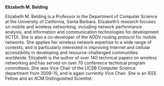 **Elizabeth M. Belding**

Elizabeth M. Belding is a Professor in the Department of Computer Science at the University of California, Santa Barbara. Elizabeth’s research focuses on mobile and wireless networking, including network performance analysis, and information and communication technologies for development (ICTD). She is also a co-developer of the AODV routing protocol for mobile networks. She applies her wireless network expertise to a wide range of contexts, and is particularly interested in improving Internet and cellular accessibility in developing and resource-challenged communities worldwide. Elizabeth is the author of over 140 technical papers on wireless networking and has served on over 70 conference technical program committees. She was Vice Chair of the UCSB Computer Science department from 2009-15, and is again currently Vice Chair. She is an IEEE Fellow and an ACM Distinguished Scientist.
